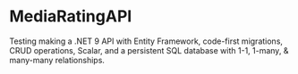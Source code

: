 # MediaRatingAPI
 
Testing making a .NET 9 API with Entity Framework, code-first migrations, CRUD operations, Scalar, and a persistent SQL database with 1-1, 1-many, & many-many relationships.
